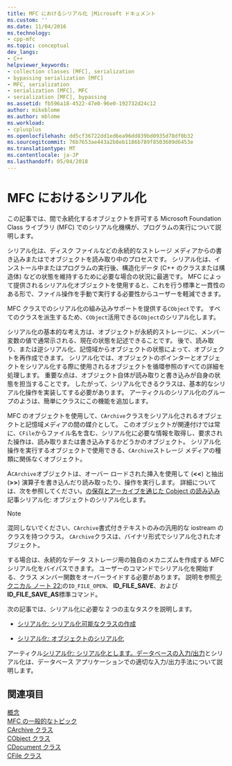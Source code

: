 ```yaml
---
title: MFC におけるシリアル化 |Microsoft ドキュメント
ms.custom: ''
ms.date: 11/04/2016
ms.technology:
- cpp-mfc
ms.topic: conceptual
dev_langs:
- C++
helpviewer_keywords:
- collection classes [MFC], serialization
- bypassing serialization [MFC]
- MFC, serialization
- serialization [MFC], MFC
- serialization [MFC], bypassing
ms.assetid: fb596a18-4522-47e0-96e0-192732d24c12
author: mikeblome
ms.author: mblome
ms.workload:
- cplusplus
ms.openlocfilehash: dd5cf36722dd1ed6ea96dd839bd0935d78df0b32
ms.sourcegitcommit: 76b7653ae443a2b8eb1186b789f8503609d6453e
ms.translationtype: MT
ms.contentlocale: ja-JP
ms.lasthandoff: 05/04/2018
---
```

# <a name="serialization-in-mfc"></a>MFC におけるシリアル化
この記事では、間で永続化するオブジェクトを許可する Microsoft Foundation Class ライブラリ (MFC) でのシリアル化機構が、プログラムの実行について説明します。  
  
 シリアル化は、ディスク ファイルなどの永続的なストレージ メディアからの書き込みまたはでオブジェクトを読み取り中のプロセスです。 シリアル化は、インストール中またはプログラムの実行後、構造化データ (C++ のクラスまたは構造体) などの状態を維持するために必要な場合の状況に最適です。 MFC によって提供されるシリアル化オブジェクトを使用すると、これを行う標準と一貫性のある形で、ファイル操作を手動で実行する必要性からユーザーを軽減できます。  
  
 MFC クラスでのシリアル化の組み込みサポートを提供する`CObject`です。 すべてのクラスを派生するため、`CObject`活用できる`CObject`のシリアル化します。  
  
 シリアル化の基本的な考え方は、オブジェクトが永続的ストレージに、メンバー変数の値で通常示される、現在の状態を記述できることです。 後で、読み取り、または逆シリアル化、記憶域からオブジェクトの状態によって、オブジェクトを再作成できます。 シリアル化では、オブジェクトのポインターとオブジェクトをシリアル化する際に使用されるオブジェクトを循環参照のすべての詳細を処理します。 重要な点は、オブジェクト自体が読み取りと書き込みが自身の状態を担当することです。 したがって、シリアル化できるクラスは、基本的なシリアル化操作を実装してする必要があります。 アーティクルのシリアル化のグループのようは、簡単にクラスにこの機能を追加します。  
  
 MFC のオブジェクトを使用して、`CArchive`クラスをシリアル化されるオブジェクトと記憶域メディアの間の媒介として。 このオブジェクトが関連付けでは常に、`CFile`からファイル名を含む、シリアル化に必要な情報を取得し、要求された操作は、読み取りまたは書き込みするかどうかのオブジェクト。 シリアル化操作を実行するオブジェクトで使用できる、`CArchive`ストレージ メディアの種類に関係なくオブジェクト。  
  
 A`CArchive`オブジェクトは、オーバー ロードされた挿入を使用して (**<\<**) と抽出 (**>>**) 演算子を書き込んだり読み取ったり、操作を実行します。 詳細については、次を参照してください。[の保存とアーカイブを通じた Cobject の読み込み](../mfc/storing-and-loading-cobjects-via-an-archive.md)記事シリアル化: オブジェクトのシリアル化します。  
  
> [!NOTE]
>  混同しないでください、`CArchive`書式付きテキストのみの汎用的な iostream のクラスを持つクラス。 `CArchive`クラスは、バイナリ形式でシリアル化されたオブジェクト。  
  
 する場合は、永続的なデータ ストレージ用の独自のメカニズムを作成する MFC シリアル化をバイパスできます。 ユーザーのコマンドでシリアル化を開始する、クラス メンバー関数をオーバーライドする必要があります。 説明を参照[テクニカル ノート 22:](../mfc/tn022-standard-commands-implementation.md)の`ID_FILE_OPEN`、 **ID_FILE_SAVE**、および**ID_FILE_SAVE_AS**標準コマンド。  
  
 次の記事では、シリアル化に必要な 2 つの主なタスクを説明します。  
  
-   [シリアル化: シリアル化可能なクラスの作成](../mfc/serialization-making-a-serializable-class.md)  
  
-   [シリアル化: オブジェクトのシリアル化](../mfc/serialization-serializing-an-object.md)  
  
 アーティクル[シリアル化: シリアル化とします。データベースの入力/出力](../mfc/serialization-serialization-vs-database-input-output.md)とシリアル化は、データベース アプリケーションでの適切な入力/出力手法について説明します。  
  
## <a name="see-also"></a>関連項目  
 [概念](../mfc/mfc-concepts.md)   
 [MFC の一般的なトピック](../mfc/general-mfc-topics.md)   
 [CArchive クラス](../mfc/reference/carchive-class.md)   
 [CObject クラス](../mfc/reference/cobject-class.md)   
 [CDocument クラス](../mfc/reference/cdocument-class.md)   
 [CFile クラス](../mfc/reference/cfile-class.md)
